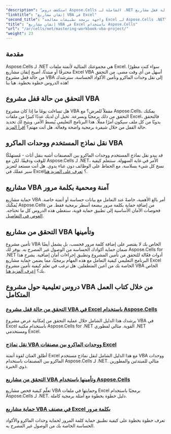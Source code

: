 ```yaml
---
"description": "استكشف دروس Aspose.Cells الشاملة لـ .NET لإتقان عمليات التحقق من حالة قفل مشاريع Excel VBA، ونقل نماذج المستخدم، وحماية مشاريع VBA."
"linktitle": "إتقان مشاريع VBA في Excel"
"second_title": "واجهة برمجة تطبيقات معالجة Excel لـ Aspose.Cells .NET"
"title": "إتقان مشاريع VBA في Excel باستخدام Aspose.Cells"
"url": "/ar/cells/net/mastering-workbook-vba-project/"
"weight": 23
---
```


## مقدمة

Aspose.Cells لـ .NET هي مجموعتك المثالية لأتمتة ملفات Excel. سواء كنت مطورًا محترفًا أو مبتدئًا، أصبح إتقان مشاريع Excel VBA أسهل من أي وقت مضى. من التحقق من حالة قفل مشروع VBA إلى نقل وحدات الماكرو وتأمين الأكواد الحساسة، سترشدك هذه الدروس خطوة بخطوة. هيا بنا!

## التحقق من حالة قفل مشروع VBA

هل تساءلت يومًا ما إذا كان مشروع VBA مقفلاً للعرض؟ مع Aspose.Cells، يمكنك التحقق من ذلك برمجيًا وبسرعة. تخيل أن لديك عددًا كبيرًا من ملفات Excel، فالتحقق يدويًا من كل ملف سيكون أمرًا مملًا. هذا البرنامج التعليمي يُبسط الأمر، ويتيح لك تحديد حالة القفل من خلال شيفرة برمجية واضحة وفعالة. هل أنت مهتم؟ [اقرأ المزيد](./check-vba-project-lock-status/).

## نقل نماذج المستخدم ووحدات الماكرو VBA

قد يبدو نقل نماذج المستخدم ووحدات الماكرو بين المصنفات أشبه بنقل أثاث - مُستهلكًا للوقت ودقيقًا. لكن مع Aspose.Cells لـ .NET، الأمر في غاية السهولة. ستتعلم كيفية نسخ كل شيء بسلاسة، مع الحفاظ على الوظائف دون عناء يدوي. هل أنت مستعد لتعزيز سير عملك في Excel؟ [تعرف على المزيد هنا](./transfer-vba-user-form-and-macro/).

## مشاريع VBA آمنة ومحمية بكلمة مرور

حماية مشاريع VBA أمر بالغ الأهمية، خاصةً عند التعامل مع بيانات حساسة أو أتمتة خاصة. يُمكّنك Aspose.Cells من إضافة حماية بكلمة مرور ببضعة أسطر برمجية فقط. من فحوصات الأمان الأساسية إلى تطبيق حماية قوية، ستغطي هذه الدروس كل ما تحتاجه. [الغوص في التفاصيل](./password-protect-vba-projects/).

## التحقق من مشاريع VBA وتأمينها

تأمين مشروع VBA الخاص بك لا يقتصر على إضافة كلمة مرور فحسب، بل يشمل أيضًا ضمان حماية أكوادك الحساسة من الوصول غير المصرح به. يوفر لك Aspose.Cells for .NET أدوات فعّالة للتحقق من تأمين المشروع وتطبيق إجراءات أمان إضافية. يشرح هذا البرنامج التعليمي كيفية التعامل مع هذه المهام برمجيًا، مما يضمن حماية مشاريع Excel الخاصة بك من أعين المتطفلين. هل ترغب في تعلم كيفية تأمين مشروع VBA الخاص بك؟ [إعرف المزيد هنا](./check-and-secure-vba-projects-is-protected/).

## دروس تعليمية حول مشروع VBA من خلال كتاب العمل المتكامل
### [التحقق من حالة قفل مشروع VBA في Excel باستخدام Aspose.Cells](./check-vba-project-lock-status/)
يرشدك هذا الدليل الشامل خلال عملية التحقق من إمكانية عرض مشروع VBA في Excel باستخدام مكتبة Aspose.Cells for .NET القوية. مثالي لمطوري .NET ومستخدمي Excel.
### [نقل نماذج VBA ووحدات الماكرو بين مصنفات Excel](./transfer-vba-user-form-and-macro/)
أطلق العنان لقوة أتمتة Excel مع هذا الدليل الشامل لنقل نماذج مستخدم VBA ووحدات الماكرو بين المصنفات باستخدام Aspose.Cells لـ .NET. مثالي للمبتدئين والمطورين ذوي الخبرة.
### [التحقق من مشاريع VBA وتأمينها باستخدام Aspose.Cells](./check-and-secure-vba-projects-is-protected/)
تعلّم كيفية فحص مشاريع VBA وحمايتها في ملفات Excel برمجيًا باستخدام Aspose.Cells لـ .NET. دليل خطوة بخطوة مع أمثلة برمجية كاملة.
### [حماية مشاريع VBA في مصنف Excel بكلمة مرور](./password-protect-vba-projects/)
تعرف خطوة بخطوة على كيفية تطبيق حماية كلمة المرور لحماية وحدات الماكرو والأكواد الحساسة الخاصة بك من الوصول غير المصرح به.